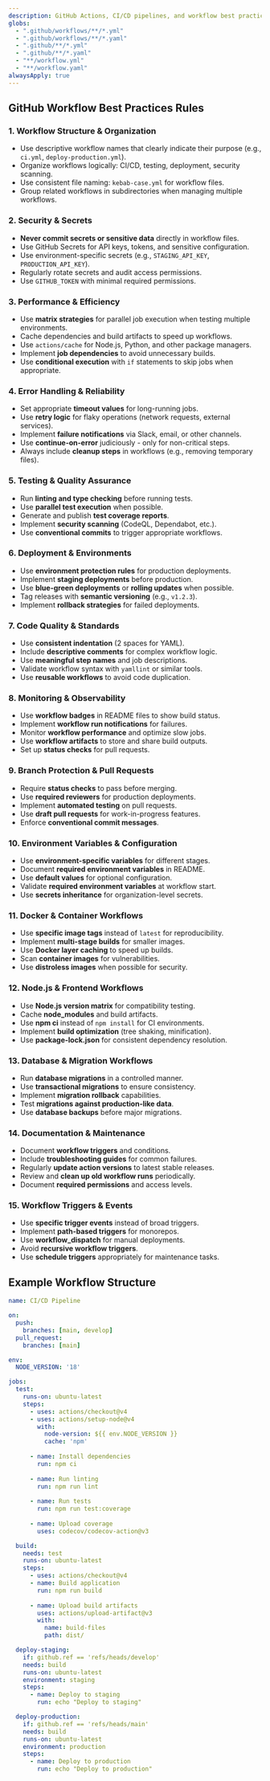 ```yaml
---
description: GitHub Actions, CI/CD pipelines, and workflow best practices
globs:
  - ".github/workflows/**/*.yml"
  - ".github/workflows/**/*.yaml"
  - ".github/**/*.yml"
  - ".github/**/*.yaml"
  - "**/workflow.yml"
  - "**/workflow.yaml"
alwaysApply: true
---
```


## GitHub Workflow Best Practices Rules

### 1. Workflow Structure & Organization
- Use descriptive workflow names that clearly indicate their purpose (e.g., `ci.yml`, `deploy-production.yml`).
- Organize workflows logically: CI/CD, testing, deployment, security scanning.
- Use consistent file naming: `kebab-case.yml` for workflow files.
- Group related workflows in subdirectories when managing multiple workflows.

### 2. Security & Secrets
- **Never commit secrets or sensitive data** directly in workflow files.
- Use GitHub Secrets for API keys, tokens, and sensitive configuration.
- Use environment-specific secrets (e.g., `STAGING_API_KEY`, `PRODUCTION_API_KEY`).
- Regularly rotate secrets and audit access permissions.
- Use `GITHUB_TOKEN` with minimal required permissions.

### 3. Performance & Efficiency
- Use **matrix strategies** for parallel job execution when testing multiple environments.
- Cache dependencies and build artifacts to speed up workflows.
- Use `actions/cache` for Node.js, Python, and other package managers.
- Implement **job dependencies** to avoid unnecessary builds.
- Use **conditional execution** with `if` statements to skip jobs when appropriate.

### 4. Error Handling & Reliability
- Set appropriate **timeout values** for long-running jobs.
- Use **retry logic** for flaky operations (network requests, external services).
- Implement **failure notifications** via Slack, email, or other channels.
- Use **continue-on-error** judiciously - only for non-critical steps.
- Always include **cleanup steps** in workflows (e.g., removing temporary files).

### 5. Testing & Quality Assurance
- Run **linting and type checking** before running tests.
- Use **parallel test execution** when possible.
- Generate and publish **test coverage reports**.
- Implement **security scanning** (CodeQL, Dependabot, etc.).
- Use **conventional commits** to trigger appropriate workflows.

### 6. Deployment & Environments
- Use **environment protection rules** for production deployments.
- Implement **staging deployments** before production.
- Use **blue-green deployments** or **rolling updates** when possible.
- Tag releases with **semantic versioning** (e.g., `v1.2.3`).
- Implement **rollback strategies** for failed deployments.

### 7. Code Quality & Standards
- Use **consistent indentation** (2 spaces for YAML).
- Include **descriptive comments** for complex workflow logic.
- Use **meaningful step names** and job descriptions.
- Validate workflow syntax with `yamllint` or similar tools.
- Use **reusable workflows** to avoid code duplication.

### 8. Monitoring & Observability
- Use **workflow badges** in README files to show build status.
- Implement **workflow run notifications** for failures.
- Monitor **workflow performance** and optimize slow jobs.
- Use **workflow artifacts** to store and share build outputs.
- Set up **status checks** for pull requests.

### 9. Branch Protection & Pull Requests
- Require **status checks** to pass before merging.
- Use **required reviewers** for production deployments.
- Implement **automated testing** on pull requests.
- Use **draft pull requests** for work-in-progress features.
- Enforce **conventional commit messages**.

### 10. Environment Variables & Configuration
- Use **environment-specific variables** for different stages.
- Document **required environment variables** in README.
- Use **default values** for optional configuration.
- Validate **required environment variables** at workflow start.
- Use **secrets inheritance** for organization-level secrets.

### 11. Docker & Container Workflows
- Use **specific image tags** instead of `latest` for reproducibility.
- Implement **multi-stage builds** for smaller images.
- Use **Docker layer caching** to speed up builds.
- Scan **container images** for vulnerabilities.
- Use **distroless images** when possible for security.

### 12. Node.js & Frontend Workflows
- Use **Node.js version matrix** for compatibility testing.
- Cache **node_modules** and build artifacts.
- Use **npm ci** instead of `npm install` for CI environments.
- Implement **build optimization** (tree shaking, minification).
- Use **package-lock.json** for consistent dependency resolution.

### 13. Database & Migration Workflows
- Run **database migrations** in a controlled manner.
- Use **transactional migrations** to ensure consistency.
- Implement **migration rollback** capabilities.
- Test **migrations against production-like data**.
- Use **database backups** before major migrations.

### 14. Documentation & Maintenance
- Document **workflow triggers** and conditions.
- Include **troubleshooting guides** for common failures.
- Regularly **update action versions** to latest stable releases.
- Review and **clean up old workflow runs** periodically.
- Document **required permissions** and access levels.

### 15. Workflow Triggers & Events
- Use **specific trigger events** instead of broad triggers.
- Implement **path-based triggers** for monorepos.
- Use **workflow_dispatch** for manual deployments.
- Avoid **recursive workflow triggers**.
- Use **schedule triggers** appropriately for maintenance tasks.

## Example Workflow Structure

```yaml
name: CI/CD Pipeline

on:
  push:
    branches: [main, develop]
  pull_request:
    branches: [main]

env:
  NODE_VERSION: '18'

jobs:
  test:
    runs-on: ubuntu-latest
    steps:
      - uses: actions/checkout@v4
      - uses: actions/setup-node@v4
        with:
          node-version: ${{ env.NODE_VERSION }}
          cache: 'npm'
      
      - name: Install dependencies
        run: npm ci
      
      - name: Run linting
        run: npm run lint
      
      - name: Run tests
        run: npm run test:coverage
      
      - name: Upload coverage
        uses: codecov/codecov-action@v3

  build:
    needs: test
    runs-on: ubuntu-latest
    steps:
      - uses: actions/checkout@v4
      - name: Build application
        run: npm run build
      
      - name: Upload build artifacts
        uses: actions/upload-artifact@v3
        with:
          name: build-files
          path: dist/

  deploy-staging:
    if: github.ref == 'refs/heads/develop'
    needs: build
    runs-on: ubuntu-latest
    environment: staging
    steps:
      - name: Deploy to staging
        run: echo "Deploy to staging"

  deploy-production:
    if: github.ref == 'refs/heads/main'
    needs: build
    runs-on: ubuntu-latest
    environment: production
    steps:
      - name: Deploy to production
        run: echo "Deploy to production"
```
